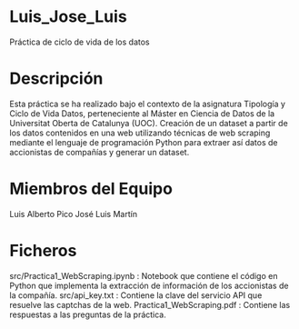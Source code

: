 # Luis_Jose_Luis
Práctica de ciclo de vida de los datos

# Descripción
Esta práctica se ha realizado bajo el contexto de la asignatura Tipología y Ciclo de Vida Datos, perteneciente al Máster en Ciencia de Datos de la Universitat Oberta de Catalunya (UOC). Creación de un dataset a partir de los datos contenidos en una web utilizando técnicas de web scraping mediante el lenguaje de programación Python para extraer así datos de accionistas de compañías y generar un dataset.

# Miembros del Equipo
Luis Alberto Pico
José Luis Martín

# Ficheros
src/Practica1_WebScraping.ipynb : Notebook que contiene el código en Python que implementa la extracción de información de los accionistas de la compañía.
src/api_key.txt : Contiene la clave del servicio API que resuelve las captchas de la web.
Practica1_WebScraping.pdf : Contiene las respuestas a las preguntas de la práctica.
